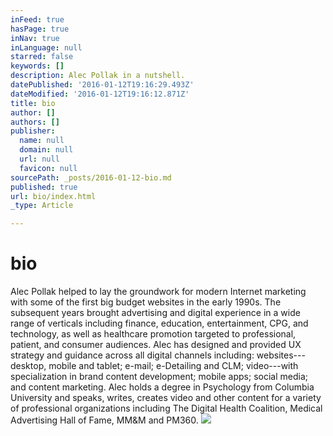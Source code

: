 ```yaml
---
inFeed: true
hasPage: true
inNav: true
inLanguage: null
starred: false
keywords: []
description: Alec Pollak in a nutshell.
datePublished: '2016-01-12T19:16:29.493Z'
dateModified: '2016-01-12T19:16:12.871Z'
title: bio
author: []
authors: []
publisher:
  name: null
  domain: null
  url: null
  favicon: null
sourcePath: _posts/2016-01-12-bio.md
published: true
url: bio/index.html
_type: Article

---
```

# bio

Alec Pollak helped to lay the groundwork for modern Internet marketing with some of the first big budget websites in the early 1990s. The subsequent years brought advertising and digital experience in a wide range of verticals including finance, education, entertainment, CPG, and technology, as well as healthcare promotion targeted to professional, patient, and consumer audiences. Alec has designed and provided UX strategy and guidance across all digital channels including: websites---desktop, mobile and tablet; e-mail; e-Detailing and CLM; video---with specialization in brand content development; mobile apps; social media; and content marketing. Alec holds a degree in Psychology from Columbia University and speaks, writes, creates video and other content for a variety of professional organizations including The Digital Health Coalition, Medical Advertising Hall of Fame, MM&M and PM360\.
![](https://the-grid-user-content.s3-us-west-2.amazonaws.com/22ca21bc-2163-488c-8084-ac5516fc9414.jpg)
